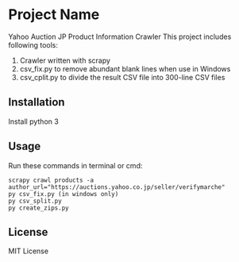 # Project Name
Yahoo Auction JP Product Information Crawler
This project includes following tools:

1. Crawler written with scrapy
2. csv_fix.py to remove abundant blank lines when use in Windows
3. csv_cplit.py to divide the result CSV file into 300-line CSV files

## Installation
Install python 3

## Usage
Run these commands in terminal or cmd:

```
scrapy crawl products -a author_url="https://auctions.yahoo.co.jp/seller/verifymarche"
py csv_fix.py (in windows only)
py csv_split.py
py create_zips.py
```

## License
MIT License
